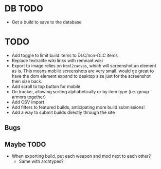 # DB TODO

- Get a build to save to the database

# TODO

- Add toggle to limit build items to DLC/non-DLC items
- Replace fextralife wiki links with remnant.wiki
- Export to image relies on `html2canvas`, which will screenshot an element as is. This means mobile screenshots are very small.
  would ge great to have the dom element expand to desktop size just for the screenshot then size back.
- Add scroll to top button for mobile
- On tracker, allowing sorting alphabetically or by item type (i.e. group armors together)
- Add CSV import
- Add filters to featured builds, anticipating more build submissions!
- Add a way to submit builds directly through the site

## Bugs

## Maybe TODO

- When exporting build, put each weapon and mod next to each other?
  - Same with archtypes?
